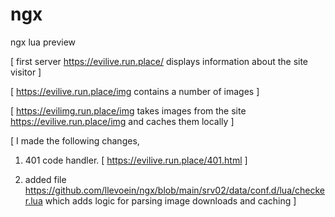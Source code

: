 # ngx
ngx lua preview

[ first server https://evilive.run.place/ displays information about the site visitor ] 

[ https://evilive.run.place/img contains a number of images ]

[ https://evilimg.run.place/img takes images from the site https://evilive.run.place/img and caches them locally ]

[ I made the following changes, 
  1. 401 code handler. [ https://evilive.run.place/401.html ]

  3. added file https://github.com/llevoein/ngx/blob/main/srv02/data/conf.d/lua/checker.lua
which adds logic for parsing image downloads and caching ]
